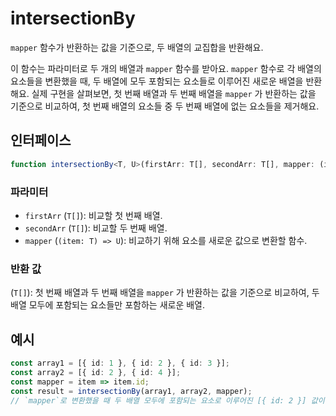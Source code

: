 # intersectionBy

`mapper` 함수가 반환하는 값을 기준으로, 두 배열의 교집합을 반환해요.

이 함수는 파라미터로 두 개의 배열과 `mapper` 함수를 받아요. 
`mapper` 함수로 각 배열의 요소들을 변환했을 때, 두 배열에 모두 포함되는 요소들로 이루어진 새로운 배열을 반환해요.
실제 구현을 살펴보면, 첫 번째 배열과 두 번째 배열을 `mapper` 가 반환하는 값을 기준으로 비교하여, 첫 번째 배열의 요소들 중 두 번째 배열에 없는 요소들을 제거해요.


## 인터페이스

```typescript
function intersectionBy<T, U>(firstArr: T[], secondArr: T[], mapper: (item: T) => U): T[];
```

### 파라미터 


- `firstArr` (`T[]`): 비교할 첫 번째 배열.
- `secondArr` (`T[]`): 비교할 두 번째 배열.
- `mapper` (`(item: T) => U`): 비교하기 위해 요소를 새로운 값으로 변환할 함수.

### 반환 값

(`T[]`): 첫 번째 배열과 두 번째 배열을 `mapper` 가 반환하는 값을 기준으로 비교하여, 두 배열 모두에 포함되는 요소들만 포함하는 새로운 배열.


## 예시

```typescript
const array1 = [{ id: 1 }, { id: 2 }, { id: 3 }];
const array2 = [{ id: 2 }, { id: 4 }];
const mapper = item => item.id;
const result = intersectionBy(array1, array2, mapper);
// `mapper`로 변환했을 때 두 배열 모두에 포함되는 요소로 이루어진 [{ id: 2 }] 값이 반환되어요.
```
